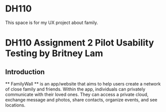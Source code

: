 # DH110
This space is for my UX project about family. 
# DH110 Assignment 2 Pilot Usability Testing by Britney Lam
## Introduction
** FamilyWall ** is an app/website that aims to help users create a network of close family and friends. Within the app, individuals can privately communicate with their loved ones. They can access a private cloud, exchange message and photos, share contacts, organize events, and see locations.
